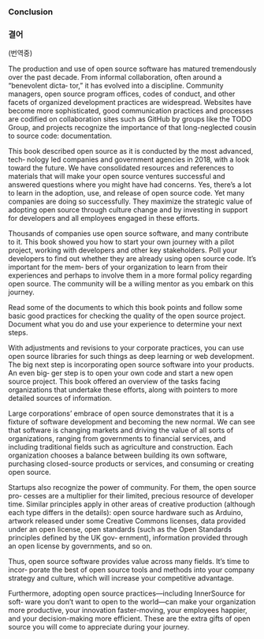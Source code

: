 ﻿
### Conclusion

### 결어

(번역중)

The production and use of open source software has matured tremendously over the past decade. From informal collaboration, often around a “benevolent dicta‐ tor,” it has evolved into a discipline. Community managers, open source program offices, codes of conduct, and other facets of organized development practices are widespread. Websites have become more sophisticated, good communication practices and processes are codified on collaboration sites such as GitHub by groups like the TODO Group, and projects recognize the importance of that long-neglected cousin to source code: documentation.

This book described open source as it is conducted by the most advanced, tech‐ nology led companies and government agencies in 2018, with a look toward the future. We have consolidated resources and references to materials that will make your open source ventures successful and answered questions where you might have had concerns. Yes, there’s a lot to learn in the adoption, use, and release of open source code. Yet many companies are doing so successfully. They maximize the strategic value of adopting open source through culture change and by investing in support for developers and all employees engaged in these efforts.

Thousands of companies use open source software, and many contribute to it. This book showed you how to start your own journey with a pilot project, working with developers and other key stakeholders. Poll your developers to find out whether they are already using open source code. It’s important for the mem‐ bers of your organization to learn from their experiences and perhaps to involve them in a more formal policy regarding open source. The community will be a willing mentor as you embark on this journey.

Read some of the documents to which this book points and follow some basic good practices for checking the quality of the open source project. Document what you do and use your experience to determine your next steps.

With adjustments and revisions to your corporate practices, you can use open source libraries for such things as deep learning or web development. The big next step is incorporating open source software into your products. An even big‐ ger step is to open your own code and start a new open source project. This book offered an overview of the tasks facing organizations that undertake these efforts, along with pointers to more detailed sources of information.

Large corporations’ embrace of open source demonstrates that it is a fixture of software development and becoming the new normal. We can see that software is changing markets and driving the value of all sorts of organizations, ranging from governments to financial services, and including traditional fields such as agriculture and construction. Each organization chooses a balance between building its own software, purchasing closed-source products or services, and consuming or creating open source.

Startups also recognize the power of community. For them, the open source pro‐ cesses are a multiplier for their limited, precious resource of developer time.
Similar principles apply in other areas of creative production (although each type differs in the details): open source hardware such as Arduino, artwork released under some Creative Commons licenses, data provided under an open license, open standards (such as the Open Standards principles defined by the UK gov‐ ernment), information provided through an open license by governments, and so on.

Thus, open source software provides value across many fields. It’s time to incor‐ porate the best of open source tools and methods into your company strategy and culture, which will increase your competitive advantage.

Furthermore, adopting open source practices—including InnerSource for soft‐ ware you don’t want to open to the world—can make your organization more productive, your innovation faster-moving, your employees happier, and your decision-making more efficient. These are the extra gifts of open source you will come to appreciate during your journey.
